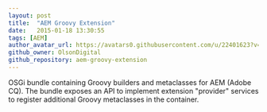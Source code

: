 ```yaml
---
layout: post
title:  "AEM Groovy Extension"
date:   2015-01-18 13:30:55
tags: [AEM]
author_avatar_url: https://avatars0.githubusercontent.com/u/22401623?v=3&s=200
github_owner: OlsonDigital
github_repository: aem-groovy-extension
---
```


OSGi bundle containing Groovy builders and metaclasses for AEM (Adobe CQ).  The bundle exposes an API to implement extension "provider" services to register additional Groovy metaclasses in the container.